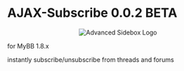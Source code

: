 # AJAX-Subscribe 0.0.2 BETA

<p align="center">
  <img title="Advanced Sidebox Logo" alt="Advanced Sidebox Logo" src="http://i.imgur.com/J8U8BHP.png" />
</p>

for MyBB 1.8.x

instantly subscribe/unsubscribe from threads and forums
